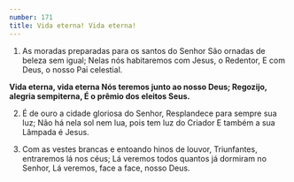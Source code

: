 ```yaml
---
number: 171
title: Vida eterna! Vida eterna!
---
```


1. As moradas preparadas para os santos do Senhor
  São ornadas de beleza sem igual;
  Nelas nós habitaremos com Jesus, o Redentor,
  E com Deus, o nosso Pai celestial.

  __Vida eterna, vida eterna
  Nós teremos junto ao nosso Deus;
  Regozijo, alegria sempiterna,
  É o prêmio dos eleitos Seus.__

2. É de ouro a cidade gloriosa do Senhor,
  Resplandece para sempre sua luz;
  Não há nela sol nem lua, pois tem luz do Criador
  E também a sua Lâmpada é Jesus.

3. Com as vestes brancas e entoando hinos de louvor,
  Triunfantes, entraremos lá nos céus;
  Lá veremos todos quantos já dormiram no Senhor,
  Lá veremos, face a face, nosso Deus.
